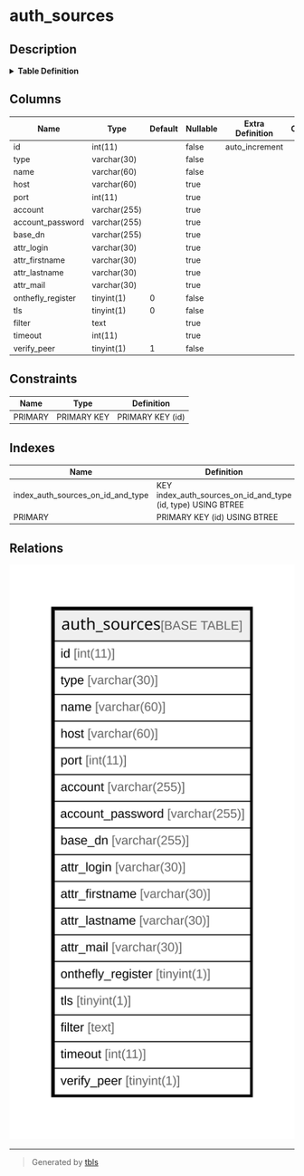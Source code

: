 # auth_sources

## Description

<details>
<summary><strong>Table Definition</strong></summary>

```sql
CREATE TABLE `auth_sources` (
  `id` int(11) NOT NULL AUTO_INCREMENT,
  `type` varchar(30) NOT NULL DEFAULT '',
  `name` varchar(60) NOT NULL DEFAULT '',
  `host` varchar(60) DEFAULT NULL,
  `port` int(11) DEFAULT NULL,
  `account` varchar(255) DEFAULT NULL,
  `account_password` varchar(255) DEFAULT '',
  `base_dn` varchar(255) DEFAULT NULL,
  `attr_login` varchar(30) DEFAULT NULL,
  `attr_firstname` varchar(30) DEFAULT NULL,
  `attr_lastname` varchar(30) DEFAULT NULL,
  `attr_mail` varchar(30) DEFAULT NULL,
  `onthefly_register` tinyint(1) NOT NULL DEFAULT '0',
  `tls` tinyint(1) NOT NULL DEFAULT '0',
  `filter` text,
  `timeout` int(11) DEFAULT NULL,
  `verify_peer` tinyint(1) NOT NULL DEFAULT '1',
  PRIMARY KEY (`id`),
  KEY `index_auth_sources_on_id_and_type` (`id`,`type`)
) ENGINE=InnoDB DEFAULT CHARSET=latin1
```

</details>

## Columns

| Name | Type | Default | Nullable | Extra Definition | Children | Parents | Comment |
| ---- | ---- | ------- | -------- | --------------- | -------- | ------- | ------- |
| id | int(11) |  | false | auto_increment |  |  |  |
| type | varchar(30) |  | false |  |  |  |  |
| name | varchar(60) |  | false |  |  |  |  |
| host | varchar(60) |  | true |  |  |  |  |
| port | int(11) |  | true |  |  |  |  |
| account | varchar(255) |  | true |  |  |  |  |
| account_password | varchar(255) |  | true |  |  |  |  |
| base_dn | varchar(255) |  | true |  |  |  |  |
| attr_login | varchar(30) |  | true |  |  |  |  |
| attr_firstname | varchar(30) |  | true |  |  |  |  |
| attr_lastname | varchar(30) |  | true |  |  |  |  |
| attr_mail | varchar(30) |  | true |  |  |  |  |
| onthefly_register | tinyint(1) | 0 | false |  |  |  |  |
| tls | tinyint(1) | 0 | false |  |  |  |  |
| filter | text |  | true |  |  |  |  |
| timeout | int(11) |  | true |  |  |  |  |
| verify_peer | tinyint(1) | 1 | false |  |  |  |  |

## Constraints

| Name | Type | Definition |
| ---- | ---- | ---------- |
| PRIMARY | PRIMARY KEY | PRIMARY KEY (id) |

## Indexes

| Name | Definition |
| ---- | ---------- |
| index_auth_sources_on_id_and_type | KEY index_auth_sources_on_id_and_type (id, type) USING BTREE |
| PRIMARY | PRIMARY KEY (id) USING BTREE |

## Relations

![er](auth_sources.svg)

---

> Generated by [tbls](https://github.com/k1LoW/tbls)
